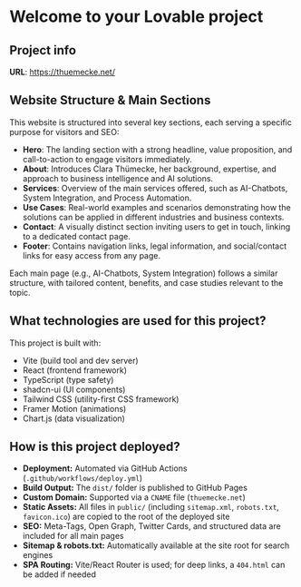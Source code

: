 # Welcome to your Lovable project

## Project info

**URL**: https://thuemecke.net/

## Website Structure & Main Sections

This website is structured into several key sections, each serving a specific purpose for visitors and SEO:

- **Hero**: The landing section with a strong headline, value proposition, and call-to-action to engage visitors immediately.
- **About**: Introduces Clara Thümecke, her background, expertise, and approach to business intelligence and AI solutions.
- **Services**: Overview of the main services offered, such as AI-Chatbots, System Integration, and Process Automation.
- **Use Cases**: Real-world examples and scenarios demonstrating how the solutions can be applied in different industries and business contexts.
- **Contact**: A visually distinct section inviting users to get in touch, linking to a dedicated contact page.
- **Footer**: Contains navigation links, legal information, and social/contact links for easy access from any page.

Each main page (e.g., AI-Chatbots, System Integration) follows a similar structure, with tailored content, benefits, and case studies relevant to the topic.

## What technologies are used for this project?

This project is built with:

- Vite (build tool and dev server)
- React (frontend framework)
- TypeScript (type safety)
- shadcn-ui (UI components)
- Tailwind CSS (utility-first CSS framework)
- Framer Motion (animations)
- Chart.js (data visualization)

## How is this project deployed?

- **Deployment:** Automated via GitHub Actions (`.github/workflows/deploy.yml`)
- **Build Output:** The `dist/` folder is published to GitHub Pages
- **Custom Domain:** Supported via a `CNAME` file (`thuemecke.net`)
- **Static Assets:** All files in `public/` (including `sitemap.xml`, `robots.txt`, `favicon.ico`) are copied to the root of the deployed site
- **SEO:** Meta-Tags, Open Graph, Twitter Cards, and structured data are included for all main pages
- **Sitemap & robots.txt:** Automatically available at the site root for search engines
- **SPA Routing:** Vite/React Router is used; for deep links, a `404.html` can be added if needed
